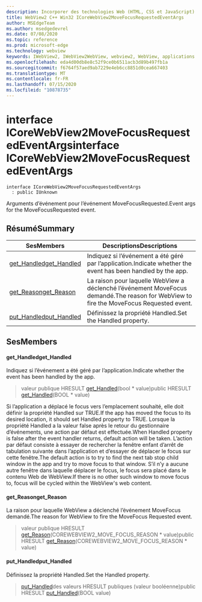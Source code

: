 ```yaml
---
description: Incorporer des technologies Web (HTML, CSS et JavaScript) dans vos applications natives avec le contrôle Microsoft Edge WebView2
title: WebView2 C++ Win32 ICoreWebView2MoveFocusRequestedEventArgs
author: MSEdgeTeam
ms.author: msedgedevrel
ms.date: 07/08/2020
ms.topic: reference
ms.prod: microsoft-edge
ms.technology: webview
keywords: IWebView2, IWebView2WebView, webview2, WebView, applications Win32, Win32, Edge, ICoreWebView2, ICoreWebView2Controller, contrôle de navigateur, html Edge, ICoreWebView2MoveFocusRequestedEventArgs
ms.openlocfilehash: eda4d00db8e8c52f9ce0b6511acb3d89b497fb1a
ms.sourcegitcommit: f6764f57aed9ab7229e4eb6cc8851d0cea667403
ms.translationtype: MT
ms.contentlocale: fr-FR
ms.lasthandoff: 07/15/2020
ms.locfileid: "10878735"
---
```

# <span data-ttu-id="d339c-104">interface ICoreWebView2MoveFocusRequestedEventArgs</span><span class="sxs-lookup"><span data-stu-id="d339c-104">interface ICoreWebView2MoveFocusRequestedEventArgs</span></span> 

```
interface ICoreWebView2MoveFocusRequestedEventArgs
  : public IUnknown
```

<span data-ttu-id="d339c-105">Arguments d’événement pour l’événement MoveFocusRequested.</span><span class="sxs-lookup"><span data-stu-id="d339c-105">Event args for the MoveFocusRequested event.</span></span>

## <span data-ttu-id="d339c-106">Résumé</span><span class="sxs-lookup"><span data-stu-id="d339c-106">Summary</span></span>

 <span data-ttu-id="d339c-107">Ses</span><span class="sxs-lookup"><span data-stu-id="d339c-107">Members</span></span>                        | <span data-ttu-id="d339c-108">Descriptions</span><span class="sxs-lookup"><span data-stu-id="d339c-108">Descriptions</span></span>
--------------------------------|---------------------------------------------
[<span data-ttu-id="d339c-109">get_Handled</span><span class="sxs-lookup"><span data-stu-id="d339c-109">get_Handled</span></span>](#get_handled) | <span data-ttu-id="d339c-110">Indiquez si l’événement a été géré par l’application.</span><span class="sxs-lookup"><span data-stu-id="d339c-110">Indicate whether the event has been handled by the app.</span></span>
[<span data-ttu-id="d339c-111">get_Reason</span><span class="sxs-lookup"><span data-stu-id="d339c-111">get_Reason</span></span>](#get_reason) | <span data-ttu-id="d339c-112">La raison pour laquelle WebView a déclenché l’événement MoveFocus demandé.</span><span class="sxs-lookup"><span data-stu-id="d339c-112">The reason for WebView to fire the MoveFocus Requested event.</span></span>
[<span data-ttu-id="d339c-113">put_Handled</span><span class="sxs-lookup"><span data-stu-id="d339c-113">put_Handled</span></span>](#put_handled) | <span data-ttu-id="d339c-114">Définissez la propriété Handled.</span><span class="sxs-lookup"><span data-stu-id="d339c-114">Set the Handled property.</span></span>

## <span data-ttu-id="d339c-115">Ses</span><span class="sxs-lookup"><span data-stu-id="d339c-115">Members</span></span>

#### <span data-ttu-id="d339c-116">get_Handled</span><span class="sxs-lookup"><span data-stu-id="d339c-116">get_Handled</span></span> 

<span data-ttu-id="d339c-117">Indiquez si l’événement a été géré par l’application.</span><span class="sxs-lookup"><span data-stu-id="d339c-117">Indicate whether the event has been handled by the app.</span></span>

> <span data-ttu-id="d339c-118">valeur publique HRESULT [get_Handled](#get_handled)(bool \* value)</span><span class="sxs-lookup"><span data-stu-id="d339c-118">public HRESULT [get_Handled](#get_handled)(BOOL \* value)</span></span>

<span data-ttu-id="d339c-119">Si l’application a déplacé le focus vers l’emplacement souhaité, elle doit définir la propriété Handled sur TRUE.</span><span class="sxs-lookup"><span data-stu-id="d339c-119">If the app has moved the focus to its desired location, it should set Handled property to TRUE.</span></span> <span data-ttu-id="d339c-120">Lorsque la propriété Handled a la valeur false après le retour du gestionnaire d’événements, une action par défaut est effectuée.</span><span class="sxs-lookup"><span data-stu-id="d339c-120">When Handled property is false after the event handler returns, default action will be taken.</span></span> <span data-ttu-id="d339c-121">L’action par défaut consiste à essayer de rechercher la fenêtre enfant d’arrêt de tabulation suivante dans l’application et d’essayer de déplacer le focus sur cette fenêtre.</span><span class="sxs-lookup"><span data-stu-id="d339c-121">The default action is to try to find the next tab stop child window in the app and try to move focus to that window.</span></span> <span data-ttu-id="d339c-122">S’il n’y a aucune autre fenêtre dans laquelle déplacer le focus, le focus sera placé dans le contenu Web de WebView.</span><span class="sxs-lookup"><span data-stu-id="d339c-122">If there is no other such window to move focus to, focus will be cycled within the WebView's web content.</span></span>

#### <span data-ttu-id="d339c-123">get_Reason</span><span class="sxs-lookup"><span data-stu-id="d339c-123">get_Reason</span></span> 

<span data-ttu-id="d339c-124">La raison pour laquelle WebView a déclenché l’événement MoveFocus demandé.</span><span class="sxs-lookup"><span data-stu-id="d339c-124">The reason for WebView to fire the MoveFocus Requested event.</span></span>

> <span data-ttu-id="d339c-125">valeur publique HRESULT [get_Reason](#get_reason)(COREWEBVIEW2_MOVE_FOCUS_REASON \* value)</span><span class="sxs-lookup"><span data-stu-id="d339c-125">public HRESULT [get_Reason](#get_reason)(COREWEBVIEW2_MOVE_FOCUS_REASON \* value)</span></span>

#### <span data-ttu-id="d339c-126">put_Handled</span><span class="sxs-lookup"><span data-stu-id="d339c-126">put_Handled</span></span> 

<span data-ttu-id="d339c-127">Définissez la propriété Handled.</span><span class="sxs-lookup"><span data-stu-id="d339c-127">Set the Handled property.</span></span>

> <span data-ttu-id="d339c-128">[put_Handled](#put_handled)des valeurs HRESULT publiques (valeur booléenne)</span><span class="sxs-lookup"><span data-stu-id="d339c-128">public HRESULT [put_Handled](#put_handled)(BOOL value)</span></span>

